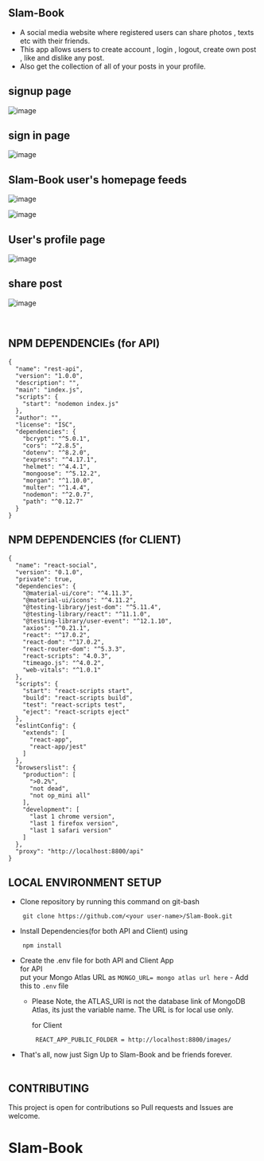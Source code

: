 ## Slam-Book

- A social media website where registered users can share photos , texts etc with their friends.
- This app allows users to create account , login , logout, create own post , like and dislike any post.
- Also get the collection of all of your posts in your profile.

## signup page
![image](https://user-images.githubusercontent.com/102463812/200878203-d80609d7-0ebe-41fe-bef9-d3006a2256d6.png)

## sign in page
![image](https://user-images.githubusercontent.com/102463812/200878361-c2e921b6-c065-4424-a25a-3d33407a4f21.png)

## Slam-Book user's homepage feeds
![image](https://user-images.githubusercontent.com/102463812/200879826-a827424f-e351-4bad-99de-b969c3339a1a.png)

![image](https://user-images.githubusercontent.com/102463812/200880053-a2edfe29-d655-480b-ac92-157e49be7d37.png)

## User's profile page
![image](https://user-images.githubusercontent.com/102463812/200880176-aaeae2da-f8fc-4e95-98a3-b941edc18f69.png)

## share post
![image](https://user-images.githubusercontent.com/102463812/200880587-10f1c310-7a0d-4335-9f69-fc0cbbc0ce54.png)

<br>

## NPM DEPENDENCIEs (for API) 
```
{
  "name": "rest-api",
  "version": "1.0.0",
  "description": "",
  "main": "index.js",
  "scripts": {
    "start": "nodemon index.js"
  },
  "author": "",
  "license": "ISC",
  "dependencies": {
    "bcrypt": "^5.0.1",
    "cors": "^2.8.5",
    "dotenv": "^8.2.0",
    "express": "^4.17.1",
    "helmet": "^4.4.1",
    "mongoose": "^5.12.2",
    "morgan": "^1.10.0",
    "multer": "^1.4.4",
    "nodemon": "^2.0.7",
    "path": "^0.12.7"
  }
}
```

## NPM DEPENDENCIES (for CLIENT)
```
{
  "name": "react-social",
  "version": "0.1.0",
  "private": true,
  "dependencies": {
    "@material-ui/core": "^4.11.3",
    "@material-ui/icons": "^4.11.2",
    "@testing-library/jest-dom": "^5.11.4",
    "@testing-library/react": "^11.1.0",
    "@testing-library/user-event": "^12.1.10",
    "axios": "^0.21.1",
    "react": "^17.0.2",
    "react-dom": "^17.0.2",
    "react-router-dom": "^5.3.3",
    "react-scripts": "4.0.3",
    "timeago.js": "^4.0.2",
    "web-vitals": "^1.0.1"
  },
  "scripts": {
    "start": "react-scripts start",
    "build": "react-scripts build",
    "test": "react-scripts test",
    "eject": "react-scripts eject"
  },
  "eslintConfig": {
    "extends": [
      "react-app",
      "react-app/jest"
    ]
  },
  "browserslist": {
    "production": [
      ">0.2%",
      "not dead",
      "not op_mini all"
    ],
    "development": [
      "last 1 chrome version",
      "last 1 firefox version",
      "last 1 safari version"
    ]
  },
  "proxy": "http://localhost:8800/api"
}
```

## LOCAL ENVIRONMENT SETUP

- Clone repository by running this command on git-bash

```
    git clone https://github.com/<your user-name>/Slam-Book.git
```

- Install Dependencies(for both API and Client) using

```
    npm install
```
- Create the .env file for both API and Client App
   <br>
     for API  
      put your Mongo Atlas URL as 
         ```
           MONGO_URL= mongo atlas url here
         ```
       - Add this to `.env` file
  - Please Note, the ATLAS_URI is not the database link of MongoDB Atlas, its just the variable name. The URL is for local use only.
    
    for Client
      ```
       REACT_APP_PUBLIC_FOLDER = http://localhost:8800/images/
      ```

- That's all, now just Sign Up to Slam-Book and be friends forever.
  <br>
  <br>

## CONTRIBUTING

This project is open for contributions so Pull requests and Issues are welcome.
# Slam-Book
